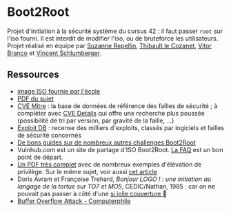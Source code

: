 # Boot2Root
Projet d'initiation à la sécurité système du cursus 42 : il faut passer `root` sur l'iso fourni. Il est interdit de modifier l'iso, ou de bruteforce les utilisateurs.  
Projet réalisé en équipe par [Suzanne Repellin](https://github.com/SuzanneRepellin), [Thibault le Cozanet](https://github.com/lazareus-dev), [Vitor Branco](https://github.com/vbranco) et [Vincent Schlumberger](https://github.com/vischlum).

## Ressources
- [image ISO fournie par l'école](http://dl.42.fr/BornToSecHackMe-v1.1.iso)
- [PDF du sujet](boot2root.fr.pdf)
- [CVE Mitre](https://cve.mitre.org/) : la base de données de référence des failles de sécurité ; à compléter avec [CVE Details](https://www.cvedetails.com/) qui offre une recherche plus poussée (possibilité de tri par version, par gravité de la faille, ...)
- [Exploit DB](https://www.exploit-db.com/) : recense des milliers d'exploits, classés par logiciels et failles de sécurité concernés
- [De bons guides sur de nombreux autres challenges Boot2Root](https://blog.g0tmi1k.com/boot2root/)
- Vulnhub.com est un site de partage d'ISO Boot2Root. [La FAQ](https://www.vulnhub.com/faq/) est un bon point de départ.
- [Un PDF très complet](https://www.sans.org/reading-room/whitepapers/testing/attack-defend-linux-privilege-escalation-techniques-2016-37562) avec de nombreux exemples d'élévation de privilège. Sur le même sujet, voir aussi [cet article](https://payatu.com/blog/Rashid-Feroze/guide-linux-privilege-escalation)
- Doris Avram et Françoise Trehard, *Bonjour LOGO ! : une initiation au langage de la tortue sur TO7 et MO5*,  CEDIC/Nathan, 1985 : car on ne pouvait pas passer à côté d'une [si jolie couverture ](https://gallica.bnf.fr/ark:/12148/bpt6k33302477/f1.image.texteImage) :turtle:
- [Buffer Overflow Attack - Computerphile](https://www.youtube.com/watch?v=1S0aBV-Waeo)
